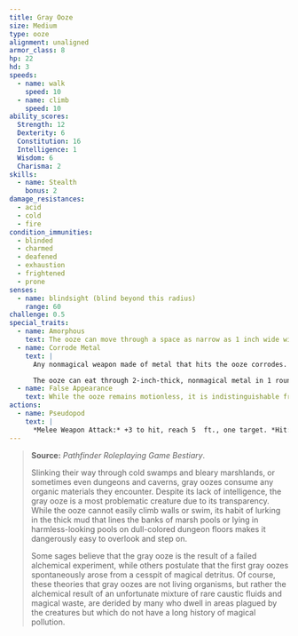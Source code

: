 ```yaml
---
title: Gray Ooze
size: Medium
type: ooze
alignment: unaligned
armor_class: 8
hp: 22
hd: 3
speeds:
  - name: walk
    speed: 10
  - name: climb
    speed: 10
ability_scores:
  Strength: 12
  Dexterity: 6
  Constitution: 16
  Intelligence: 1
  Wisdom: 6
  Charisma: 2
skills:
  - name: Stealth
    bonus: 2
damage_resistances:
  - acid
  - cold
  - fire
condition_immunities:
  - blinded
  - charmed
  - deafened
  - exhaustion
  - frightened
  - prone
senses:
  - name: blindsight (blind beyond this radius)
    range: 60
challenge: 0.5
special_traits:
  - name: Amorphous
    text: The ooze can move through a space as narrow as 1 inch wide without squeezing.
  - name: Corrode Metal
    text: |
      Any nonmagical weapon made of metal that hits the ooze corrodes. After dealing damage, the weapon takes a permanent and cumulative −1 penalty to damage rolls. If its penalty drops to −5, the weapon is destroyed. Nonmagical ammunition made of metal that hits the ooze is destroyed after dealing damage.

      The ooze can eat through 2-inch-thick, nonmagical metal in 1 round.
  - name: False Appearance
    text: While the ooze remains motionless, it is indistinguishable from an oily pool or wet rock.
actions:
  - name: Pseudopod
    text: |
      *Melee Weapon Attack:* +3 to hit, reach 5  ft., one target. *Hit:* 4 (1d6 + 1) bludgeoning damage plus 7 (2d6) acid damage, and if the target is wearing nonmagical metal armor, its armor is partly corroded and takes a permanent and cumulative −1 penalty to the AC it offers. The armor is destroyed if the penalty reduces its AC to 10.
---
```


> **Source:** *Pathfinder Roleplaying Game Bestiary*.
>
> Slinking their way through cold swamps and bleary marshlands, or sometimes even dungeons and caverns, gray oozes consume any organic materials they encounter. Despite its lack of intelligence, the gray ooze is a most problematic creature due to its transparency. While the ooze cannot easily climb walls or swim, its habit of lurking in the thick mud that lines the banks of marsh pools or lying in harmless-looking pools on dull-colored dungeon floors makes it dangerously easy to overlook and step on.
>
> Some sages believe that the gray ooze is the result of a failed alchemical experiment, while others postulate that the first gray oozes spontaneously arose from a cesspit of magical detritus. Of course, these theories that gray oozes are not living organisms, but rather the alchemical result of an unfortunate mixture of rare caustic fluids and magical waste, are derided by many who dwell in areas plagued by the creatures but which do not have a long history of magical pollution.
